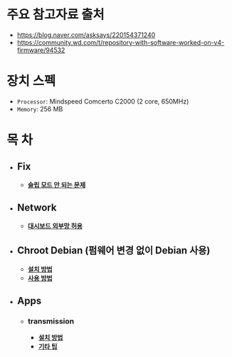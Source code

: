 # 주요 참고자료 출처
* https://blog.naver.com/asksays/220154371240
* https://community.wd.com/t/repository-with-software-worked-on-v4-firmware/94532

# 장치 스펙
* `Processor`: Mindspeed Comcerto C2000 (2 core, 650MHz)
* `Memory`: 256 MB

# 목 차
* ## **Fix**
  * [**슬립 모드 안 되는 문제**](./Fix/Sleep&#32;Mode&#32;Fix.md)
* ## **Network**
  * [**대시보드 외부망 허용**](Network/대시보드&#32;외부망&#32;허용.md)
* ## **Chroot Debian (펌웨어 변경 없이 Debian 사용)**
  * [**설치 방법**](./Chroot&#32;Debian/설치&#32;방법.md)
  * [**사용 방법**](./Chroot&#32;Debian/사용&#32;방법.md)
* ## **Apps**
  * ### **transmission**
    * [**설치 방법**](./Apps/transmission/설치&#32;방법.md)
    * [**기타 팁**](Apps/transmission/기타&#32;팁.md)
